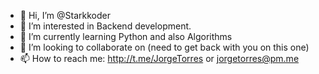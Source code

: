 - 👋 Hi, I’m @Starkkoder
- 👀 I’m interested in Backend development.
- 🌱 I’m currently learning Python and also Algorithms
- 💞️ I’m looking to collaborate on (need to get back with you on this one)
- 📫 How to reach me: http://t.me/JorgeTorres or jorgetorres@pm.me

<!---
Starkkoder/Starkkoder is a ✨ special ✨ repository because its `README.md` (this file) appears on your GitHub profile.
You can click the Preview link to take a look at your changes.
--->
